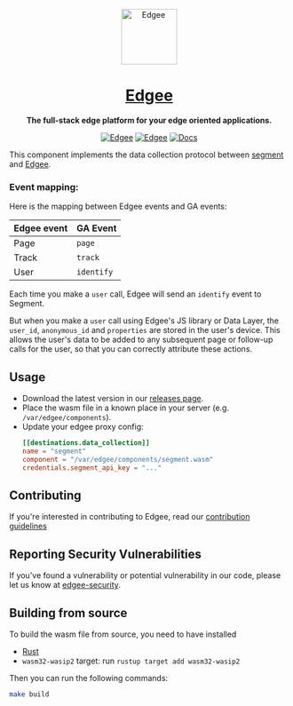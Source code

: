 <div align="center">

<p align="center">
  <a href="https://www.edgee.cloud">
    <picture>
      <source media="(prefers-color-scheme: dark)" srcset="https://cdn.edgee.cloud/img/favicon-dark.svg">
      <img src="https://cdn.edgee.cloud/img/favicon.svg" height="100" alt="Edgee">
    </picture>
    <h1 align="center">Edgee</h1>
  </a>
</p>


**The full-stack edge platform for your edge oriented applications.**

[![Edgee](https://img.shields.io/badge/edgee-open%20source-blueviolet.svg)](https://www.edgee.cloud)
[![Edgee](https://img.shields.io/badge/slack-edgee-blueviolet.svg?logo=slack)](https://www.edgee.cloud/slack)
[![Docs](https://img.shields.io/badge/docs-published-blue)](https://docs.edgee.cloud)

</div>

This component implements the data collection protocol between [segment](https://segment.com) and [Edgee](https://www.edgee.cloud).

### Event mapping:

Here is the mapping between Edgee events and GA events:

| Edgee event | GA Event  |
|-------------|-----------|
| Page   | `page`     |
| Track  | `track`    |
| User   | `identify` |

Each time you make a `user` call, Edgee will send an `identify` event to Segment.

But when you make a `user` call using Edgee's JS library or Data Layer, the `user_id`, `anonymous_id` and `properties` are stored in the user's device.
This allows the user's data to be added to any subsequent page or follow-up calls for the user, so that you can correctly attribute these actions.

## Usage

- Download the latest version in our [releases page](../../releases). 
- Place the wasm file in a known place in your server (e.g. `/var/edgee/components`).
- Update your edgee proxy config:
  ```toml
  [[destinations.data_collection]]
  name = "segment"
  component = "/var/edgee/components/segment.wasm"
  credentials.segment_api_key = "..." 
  ```

## Contributing
If you're interested in contributing to Edgee, read our [contribution guidelines](./CONTRIBUTING.md)

## Reporting Security Vulnerabilities
If you've found a vulnerability or potential vulnerability in our code, please let us know at
[edgee-security](mailto:security@edgee.cloud).


## Building from source

To build the wasm file from source, you need to have installed
- [Rust](https://www.rust-lang.org/tools/install)
- `wasm32-wasip2` target: run `rustup target add wasm32-wasip2`

Then you can run the following commands:

```bash
make build
```

